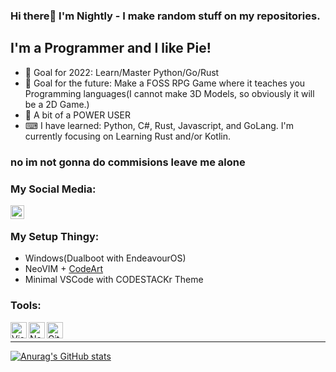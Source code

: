 ### Hi there👋 I'm Nightly - I make random stuff on my repositories.
## I'm a Programmer and I like Pie!
- 🥅 Goal for 2022: Learn/Master Python/Go/Rust<br />
- 🥅 Goal for the future: Make a FOSS RPG Game where it teaches you Programming languages(I cannot make 3D Models, so obviously it will be a 2D Game.)<br />
- 🐧 A bit of a POWER USER
- ⌨ I have learned: Python, C#, Rust, Javascript, and GoLang. I'm currently focusing on Learning Rust and/or Kotlin.

### no im not gonna do commisions leave me alone

### My Social Media:
[<img align="left" alt="Piez | Twitter" width="22px" src="https://cdn.jsdelivr.net/npm/simple-icons@v3/icons/twitter.svg" />](https://twitter.com/piewith_z)
<br />

### My Setup Thingy:
- Windows(Dualboot with EndeavourOS)
- NeoVIM + [CodeArt](https://github.com/artart222/CodeArt)
- Minimal VSCode with CODESTACKr Theme

### Tools:

[<img align="left" src="https://user-images.githubusercontent.com/64570731/109303367-45a2d600-786d-11eb-9547-9bb882199360.png" alt="Visual Studio Code(VSCode)" width="26px">](https://code.visualstudio.com)
[<img align="left" src="https://user-images.githubusercontent.com/84755426/141926123-aa1e074a-882a-43ed-b1a5-c6447d66ccc2.png" alt="NeoVim" width="26px">](https://neovim.io/)
[<img align="left" src="https://user-images.githubusercontent.com/84755426/141926841-18adfcd5-3dca-44fb-876b-e87e4c3a74c3.png" alt="Git" width="26px">](https://git-scm.com/)
<br>
** **

[![Anurag's GitHub stats](https://github-readme-stats.vercel.app/api?username=NightlyPie&show_icons=true&theme=radical)](https://github.com/anuraghazra/github-readme-stats)

